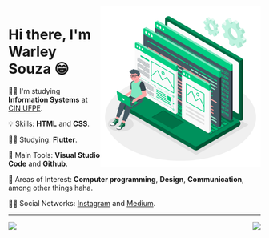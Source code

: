 <img src=".github/developer.png" width="320px" align="right">

# Hi there, I'm Warley Souza 😁


👨‍🎓 I'm studying **Information Systems** at [CIN UFPE](https://portal.cin.ufpe.br/).

💡 Skills: **HTML** and **CSS**.

👨‍💻 Studying: **Flutter**.

🎒 Main Tools: **Visual Studio Code** and **Github**.

🤩 Areas of Interest: **Computer programming**, **Design**, **Communication**, among other things haha.

🙋‍♂️ Social Networks: [Instagram](https://www.instagram.com/warleys11/) and [Medium](https://medium.com/@warleysoares35).

---

<a href="https://github.com/warleys14/warleys14">
  <img align="left" src="https://github-readme-stats.vercel.app/api/top-langs/?username=warleys14" />
</a>

<a href="https://github.com/warleys14/warleys14">
  <img align="right" src="https://github-readme-stats.vercel.app/api?username=warleys14&show_icons=true&hide_border=true" />
</a>


